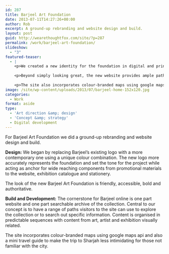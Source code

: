 ```yaml
---
id: 287
title: Barjeel Art Foundation
date: 2013-07-11T14:27:26+00:00
author: Rob
excerpt: A ground-up rebranding and website design and build.
layout: post
guid: http://wearethoughtfox.com/site/?p=287
permalink: /work/barjeel-art-foundation/
slideshow:
  - "3"
featured-teaser:
  - |
    <p>We created a new identity for the foundation in digital and print. It includes everything from a new logo, branding and website with archive to a print catalogue, postcards and stationery.</p>
    
    <p>Beyond simply looking great, the new website provides ample paths to explore the impressive Barjeel Foundation art collection. </p>
    
    <p>The site also incorporates colour-branded maps using google maps api as well as a mini travel guide to make the trip to Sharjah less intimidating for those not familiar with the city.</p>
image: /site/wp-content/uploads/2013/07/barjeel-home-152x120.jpg
categories:
  - Work
format: aside
type:
  - 'Art direction &amp; design'
  - 'Concept &amp; strategy'
  - Digital development
---
```

For Barjeel Art Foundation we did a ground-up rebranding and website design and build.

**Design:** We began by replacing Barjeel&#8217;s existing logo with a more contemporary one using a unique colour combination. The new logo more accurately represents the foundation and set the tone for the project while acting as anchor for wide reaching components from promotional materials to the website, exhibition catalogue and stationery.

The look of the new Barjeel Art Foundation is friendly, accessible, bold and authoritative.

**Build and Development:** The cornerstone for Barjeel online is one part website and one part searchable archive of the collection. Central to our concept is to have a range of paths visitors to the site can use to explore the collection or to search out specific information. Content is organised in predictable sequences with content from art, artist and exhibition visually related.

The site incorporates colour-branded maps using google maps api and also a mini travel guide to make the trip to Sharjah less intimidating for those not familiar with the city.

&nbsp;

&nbsp;